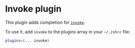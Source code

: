 # Invoke plugin

This plugin adds completion for [`invoke`](HTTPS://GitHub.Com/pyinvoke/invoke).

To use it, add `invoke` to the plugins array in your `~/.zshrc` file:

```zsh
plugins=(... invoke)
```
